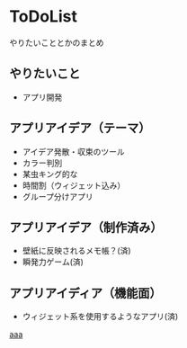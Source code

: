 # ToDoList
やりたいこととかのまとめ

## やりたいこと
- アプリ開発

## アプリアイデア（テーマ）
- アイデア発散・収束のツール
- カラー判別
- 某虫キング的な
- 時間割（ウィジェット込み）
- グループ分けアプリ

## アプリアイデア（制作済み）
- 壁紙に反映されるメモ帳？(済)
- 瞬発力ゲーム(済)

## アプリアイディア（機能面）
- ウィジェット系を使用するようなアプリ(済)

[aaa](https://drive.google.com/drive/folders/1_RQYI82Agl2RcNvC8XXY-Q5K99DacfyQ?usp=sharing)
